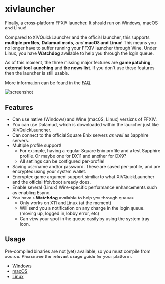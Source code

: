 # xivlauncher

Finally, a cross-platform FFXIV launcher. It should run on Windows, macOS and Linux!

Compared to XIVQuickLauncher and the official launcher, this supports
**multiple profiles**, **Dalamud mods**, _and_ **macOS and Linux**! This means you no longer
have to suffer running your FFXIV launcher through Wine. Under Linux, you have **Watchdog** available to help you through the login queue.

As of this moment, the three missing major features are **game patching**, **external tool launching** and **the news list**.
If you don't use these features then the launcher is still usable.

More information can be found in the [FAQ](https://github.com/redstrate/xivlauncher/wiki/Frequently-Asked-Questions).

![screenshot](https://github.com/redstrate/xivlauncher/blob/main/misc/screenshot.png?raw=true)

## Features
* Can use native (Windows) and Wine (macOS, Linux) versions of FFXIV.
* You can use Dalamud, which is downloaded within the launcher just like XIVQuickLauncher. 
* Can connect to the official Square Enix servers _as well_ as Sapphire servers.
* Multiple profile support!
  * For example, having a regular Square Enix profile and a test Sapphire profile. Or maybe one for DX11 and another for DX9?
  * All settings can be configured per-profile! 
* Saving username and/or password. These are saved per-profile, and are encrypted using your system wallet.
* Encrypted game argument support similiar to what XIVQuickLauncher and the official ffxivboot already does.
* Enable several (Linux) Wine-specific performance enhancements such as enabling Esync.
* You have a **Watchdog** available to help you through queues.
  * Only works on X11 and Linux (at the moment)
  * Will send you a notification on any change in the login queue. (moving up, logged in, lobby error, etc)
  * Can view your spot in the queue easily by using the system tray icon.

## Usage
Pre-compiled binaries are not (yet) available, so you must compile from source. Please see the relevant
usage guide for your platform:
* [Windows](https://github.com/redstrate/xivlauncher/wiki/Windows-Usage)
* [macOS](https://github.com/redstrate/xivlauncher/wiki/macOS-Usage)
* [Linux](https://github.com/redstrate/xivlauncher/wiki/Linux-Usage)
